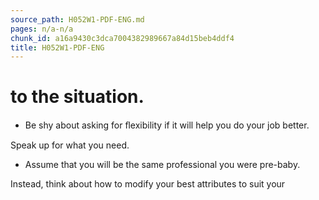 ```yaml
---
source_path: H052W1-PDF-ENG.md
pages: n/a-n/a
chunk_id: a16a9430c3dca7004382989667a84d15beb4ddf4
title: H052W1-PDF-ENG
---
```

# to the situation.

- Be shy about asking for ﬂexibility if it will help you do your job better.

Speak up for what you need.

- Assume that you will be the same professional you were pre-baby.

Instead, think about how to modify your best attributes to suit your
